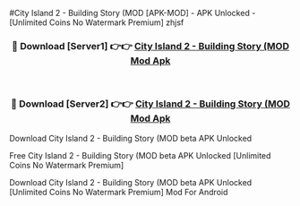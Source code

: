 #City Island 2 - Building Story (MOD [APK-MOD] - APK Unlocked - [Unlimited Coins No Watermark Premium] zhjsf



<div align="center">

<h3>🔴 Download [Server1] 👉👉 <a href="https://momento.my/?title=City_Island_2_-_Building_Story_(MOD">City Island 2 - Building Story (MOD Mod Apk</a></h3><br>

<h3>🔴 Download [Server2] 👉👉 <a href="https://momento.my/?title=City_Island_2_-_Building_Story_(MOD">City Island 2 - Building Story (MOD Mod Apk</a></h3>
</div>



Download City Island 2 - Building Story (MOD beta APK Unlocked

Free City Island 2 - Building Story (MOD beta APK Unlocked [Unlimited Coins No Watermark Premium]

Download City Island 2 - Building Story (MOD beta APK Unlocked [Unlimited Coins No Watermark Premium] Mod For Android
